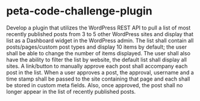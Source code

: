 # peta-code-challenge-plugin

Develop a plugin that utilizes the WordPress REST API to pull a list of most recently published posts from 3 to 5 other WordPress sites and display that list as a Dashboard widget in the WordPress admin. The list shall contain all posts/pages/custom post types and display 10 items by default; the user shall be able to change the number of items displayed. The user shall also have the ability to filter the list by website, the default list shall display all sites. A link/button to manually approve each post shall accompany each post in the list. When a user approves a post, the approval, username and a time stamp shall be passed to the site containing that page and each shall be stored in custom meta fields. Also, once approved, the post shall no longer appear in the list of recently published posts.
